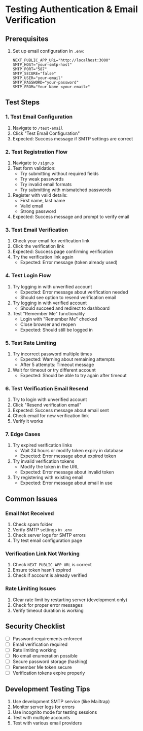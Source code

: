 # Testing Authentication & Email Verification

## Prerequisites
1. Set up email configuration in `.env`:
   ```env
   NEXT_PUBLIC_APP_URL="http://localhost:3000"
   SMTP_HOST="your-smtp-host"
   SMTP_PORT="587"
   SMTP_SECURE="false"
   SMTP_USER="your-email"
   SMTP_PASSWORD="your-password"
   SMTP_FROM="Your Name <your-email>"
   ```

## Test Steps

### 1. Test Email Configuration
1. Navigate to `/test-email`
2. Click "Test Email Configuration"
3. Expected: Success message if SMTP settings are correct

### 2. Test Registration Flow
1. Navigate to `/signup`
2. Test form validation:
   - Try submitting without required fields
   - Try weak passwords
   - Try invalid email formats
   - Try submitting with mismatched passwords
3. Register with valid details:
   - First name, last name
   - Valid email
   - Strong password
4. Expected: Success message and prompt to verify email

### 3. Test Email Verification
1. Check your email for verification link
2. Click the verification link
3. Expected: Success page confirming verification
4. Try the verification link again
   - Expected: Error message (token already used)

### 4. Test Login Flow
1. Try logging in with unverified account
   - Expected: Error message about verification needed
   - Should see option to resend verification email
2. Try logging in with verified account
   - Should succeed and redirect to dashboard
3. Test "Remember Me" functionality
   - Login with "Remember Me" checked
   - Close browser and reopen
   - Expected: Should still be logged in

### 5. Test Rate Limiting
1. Try incorrect password multiple times
   - Expected: Warning about remaining attempts
   - After 5 attempts: Timeout message
2. Wait for timeout or try different account
   - Expected: Should be able to try again after timeout

### 6. Test Verification Email Resend
1. Try to login with unverified account
2. Click "Resend verification email"
3. Expected: Success message about email sent
4. Check email for new verification link
5. Verify it works

### 7. Edge Cases
1. Try expired verification links
   - Wait 24 hours or modify token expiry in database
   - Expected: Error message about expired token
2. Try invalid verification tokens
   - Modify the token in the URL
   - Expected: Error message about invalid token
3. Try registering with existing email
   - Expected: Error message about email in use

## Common Issues

### Email Not Received
1. Check spam folder
2. Verify SMTP settings in `.env`
3. Check server logs for SMTP errors
4. Try test email configuration page

### Verification Link Not Working
1. Check `NEXT_PUBLIC_APP_URL` is correct
2. Ensure token hasn't expired
3. Check if account is already verified

### Rate Limiting Issues
1. Clear rate limit by restarting server (development only)
2. Check for proper error messages
3. Verify timeout duration is working

## Security Checklist
- [ ] Password requirements enforced
- [ ] Email verification required
- [ ] Rate limiting working
- [ ] No email enumeration possible
- [ ] Secure password storage (hashing)
- [ ] Remember Me token secure
- [ ] Verification tokens expire properly

## Development Testing Tips
1. Use development SMTP service (like Mailtrap)
2. Monitor server logs for errors
3. Use incognito mode for testing sessions
4. Test with multiple accounts
5. Test with various email providers
